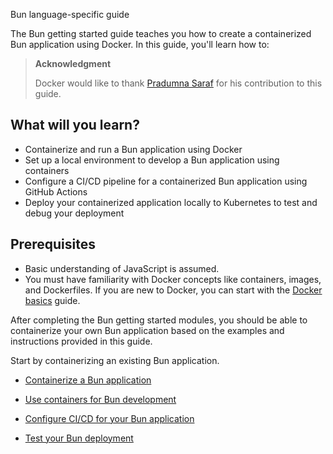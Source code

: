 Bun language-specific guide


The Bun getting started guide teaches you how to create a containerized Bun application using Docker. In this guide, you'll learn how to:

> **Acknowledgment**
>
> Docker would like to thank [Pradumna Saraf](https://twitter.com/pradumna_saraf) for his contribution to this guide.

## What will you learn?

* Containerize and run a Bun application using Docker
* Set up a local environment to develop a Bun application using containers
* Configure a CI/CD pipeline for a containerized Bun application using GitHub Actions
* Deploy your containerized application locally to Kubernetes to test and debug your deployment

## Prerequisites

- Basic understanding of JavaScript is assumed.
- You must have familiarity with Docker concepts like containers, images, and Dockerfiles. If you are new to Docker, you can start with the [Docker basics](/get-started/docker-concepts/the-basics/what-is-a-container.md) guide.

After completing the Bun getting started modules, you should be able to containerize your own Bun application based on the examples and instructions provided in this guide.

Start by containerizing an existing Bun application.



- [Containerize a Bun application](https://docs.docker.com/guides/bun/containerize/)

- [Use containers for Bun development](https://docs.docker.com/guides/bun/develop/)

- [Configure CI/CD for your Bun application](https://docs.docker.com/guides/bun/configure-ci-cd/)

- [Test your Bun deployment](https://docs.docker.com/guides/bun/deploy/)

